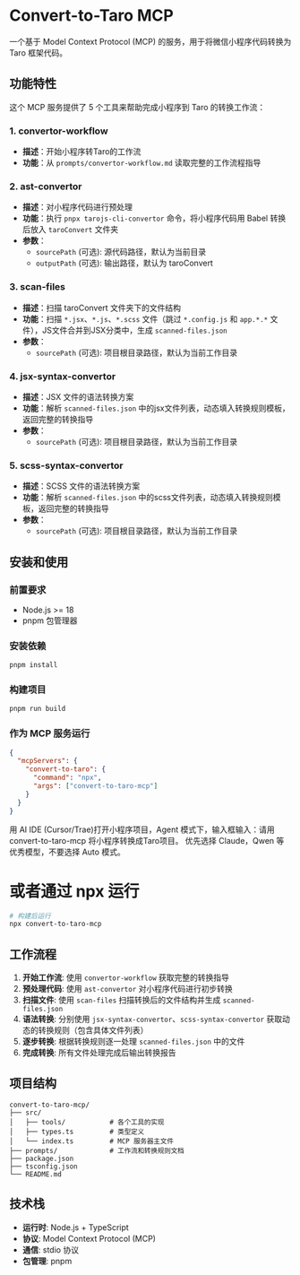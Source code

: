 # Convert-to-Taro MCP

一个基于 Model Context Protocol (MCP) 的服务，用于将微信小程序代码转换为 Taro 框架代码。

## 功能特性

这个 MCP 服务提供了 5 个工具来帮助完成小程序到 Taro 的转换工作流：

### 1. convertor-workflow
- **描述**：开始小程序转Taro的工作流
- **功能**：从 `prompts/convertor-workflow.md` 读取完整的工作流程指导

### 2. ast-convertor
- **描述**：对小程序代码进行预处理
- **功能**：执行 `pnpx tarojs-cli-convertor` 命令，将小程序代码用 Babel 转换后放入 `taroConvert` 文件夹
- **参数**：
  - `sourcePath` (可选): 源代码路径，默认为当前目录
  - `outputPath` (可选): 输出路径，默认为 taroConvert

### 3. scan-files
- **描述**：扫描 taroConvert 文件夹下的文件结构
- **功能**：扫描 `*.jsx`、`*.js`、`*.scss` 文件（跳过 `*.config.js` 和 `app.*.*` 文件），JS文件合并到JSX分类中，生成 `scanned-files.json`
- **参数**：
  - `sourcePath` (可选): 项目根目录路径，默认为当前工作目录

### 4. jsx-syntax-convertor
- **描述**：JSX 文件的语法转换方案
- **功能**：解析 `scanned-files.json` 中的jsx文件列表，动态填入转换规则模板，返回完整的转换指导
- **参数**：
  - `sourcePath` (可选): 项目根目录路径，默认为当前工作目录

### 5. scss-syntax-convertor
- **描述**：SCSS 文件的语法转换方案
- **功能**：解析 `scanned-files.json` 中的scss文件列表，动态填入转换规则模板，返回完整的转换指导
- **参数**：
  - `sourcePath` (可选): 项目根目录路径，默认为当前工作目录

## 安装和使用

### 前置要求
- Node.js >= 18
- pnpm 包管理器

### 安装依赖
```bash
pnpm install
```

### 构建项目
```bash
pnpm run build
```

### 作为 MCP 服务运行
```json
{
  "mcpServers": {
    "convert-to-taro": {
      "command": "npx",
      "args": ["convert-to-taro-mcp"]
    }
  }
}
```

用 AI IDE (Cursor/Trae)打开小程序项目，Agent 模式下，输入框输入：请用 convert-to-taro-mcp 将小程序转换成Taro项目。
优先选择 Claude，Qwen 等优秀模型，不要选择 Auto 模式。

# 或者通过 npx 运行
```bash
# 构建后运行
npx convert-to-taro-mcp
```

## 工作流程

1. **开始工作流**: 使用 `convertor-workflow` 获取完整的转换指导
2. **预处理代码**: 使用 `ast-convertor` 对小程序代码进行初步转换
3. **扫描文件**: 使用 `scan-files` 扫描转换后的文件结构并生成 `scanned-files.json`
4. **语法转换**: 分别使用 `jsx-syntax-convertor`、`scss-syntax-convertor` 获取动态的转换规则（包含具体文件列表）
5. **逐步转换**: 根据转换规则逐一处理 `scanned-files.json` 中的文件
6. **完成转换**: 所有文件处理完成后输出转换报告

## 项目结构

```
convert-to-taro-mcp/
├── src/
│   ├── tools/           # 各个工具的实现
│   ├── types.ts         # 类型定义
│   └── index.ts         # MCP 服务器主文件
├── prompts/             # 工作流和转换规则文档
├── package.json
├── tsconfig.json
└── README.md
```

## 技术栈

- **运行时**: Node.js + TypeScript
- **协议**: Model Context Protocol (MCP)
- **通信**: stdio 协议
- **包管理**: pnpm

